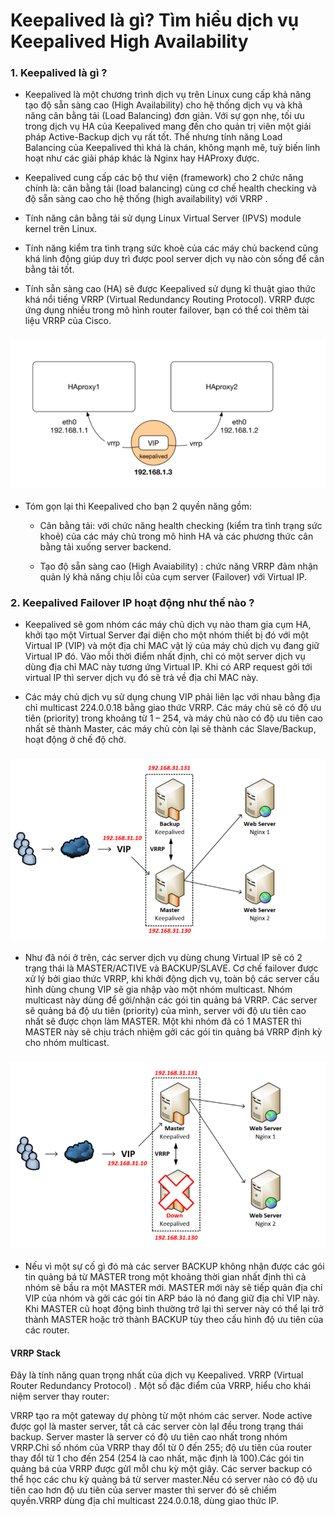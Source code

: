 # Keepalived là gì? Tìm hiểu dịch vụ Keepalived High Availability

### 1. Keepalived là gì ?

- Keepalived là một chương trình dịch vụ trên Linux cung cấp khả năng tạo độ sẵn sàng cao (High Availability) cho hệ thống dịch vụ và khả năng cân bằng tải (Load Balancing) đơn giản. Với sự gọn nhẹ, tối ưu trong dịch vụ HA của Keepalived mang đến cho quản trị viên một giải pháp Active-Backup dịch vụ rất tốt. Thế nhưng tính năng Load Balancing của Keepalived thì khá là chán, không mạnh mẽ, tuỳ biến linh hoạt như các giải pháp khác là Nginx hay HAProxy được.

- Keepalived cung cấp các bộ thư viện (framework) cho 2 chức năng chính là: cân bằng tải (load balancing) cùng cơ chế health checking và độ sẵn sàng cao cho hệ thống (high availability) với VRRP .

- Tính năng cân bằng tải sử dụng Linux Virtual Server (IPVS) module kernel trên Linux.

- Tính năng kiểm tra tình trạng sức khoẻ của các máy chủ backend cũng khá linh động giúp duy trì được pool server dịch vụ nào còn sống để cân bằng tải tốt.

- Tính sẵn sàng cao (HA) sẽ được Keepalived sử dụng kĩ thuật giao thức khá nổi tiếng VRRP (Virtual Redundancy Routing Protocol). VRRP được ứng dụng nhiều trong mô hình router failover, bạn có thể coi thêm tài liệu VRRP của Cisco.

<h3 align="center"><img src="../Images/17.png"></h3>

- Tóm gọn lại thì Keepalived cho bạn 2 quyền năng gồm:
    
    - Cân bằng tải: với chức năng health checking (kiểm tra tình trạng sức khoẻ) của các máy chủ trong mô hình HA và các phương thức cân bằng tải xuống server backend.
    
    - Tạo độ sẵn sàng cao (High Avaiability) : chức năng VRRP đảm nhận quản lý khả năng chịu lỗi của cụm server (Failover) với Virtual IP.

### 2. Keepalived Failover IP hoạt động như thế nào ?

- Keepalived sẽ gom nhóm các máy chủ dịch vụ nào tham gia cụm HA, khởi tạo một Virtual Server đại diện cho một nhóm thiết bị đó với một Virtual IP (VIP) và một địa chỉ MAC vật lý của máy chủ dịch vụ đang giữ Virtual IP đó. Vào mỗi thời điểm nhất định, chỉ có một server dịch vụ dùng địa chỉ MAC này tương ứng Virtual IP. Khi có ARP request gởi tới virtual IP thì server dịch vụ đó sẽ trả về địa chỉ MAC này.

- Các máy chủ dịch vụ sử dụng chung VIP phải liên lạc với nhau bằng địa chỉ multicast 224.0.0.18 bằng giao thức VRRP. Các máy chủ sẽ có độ ưu tiên (priority) trong khoảng từ 1 – 254, và máy chủ nào có độ ưu tiên cao nhất sẽ thành Master, các máy chủ còn lại sẽ thành các Slave/Backup, hoạt động ở chế độ chờ.

<h3 align="center"><img src="../Images/18.png"></h3>

- Như đã nói ở trên, các server dịch vụ dùng chung Virtual IP sẽ có 2 trạng thái là MASTER/ACTIVE và BACKUP/SLAVE. Cơ chế failover được xử lý bởi giao thức VRRP, khi khởi động dịch vụ, toàn bộ các server cấu hình dùng chung VIP sẽ gia nhập vào một nhóm multicast. Nhóm multicast này dùng để gởi/nhận các gói tin quảng bá VRRP. Các server sẽ quảng bá độ ưu tiên (priority) của mình, server với độ ưu tiên cao nhất sẽ được chọn làm MASTER. Một khi nhóm đã có 1 MASTER thì MASTER này sẽ chịu trách nhiệm gởi các gói tin quảng bá VRRP định kỳ cho nhóm multicast.

<h3 align="center"><img src="../Images/19.png"></h3>

- Nếu vì một sự cố gì đó mà các server BACKUP không nhận được các gói tin quảng bá từ MASTER trong một khoảng thời gian nhất định thì cả nhóm sẽ bầu ra một MASTER mới. MASTER mới này sẽ tiếp quản địa chỉ VIP của nhóm và gởi các gói tin ARP báo là nó đang giữ địa chỉ VIP này. Khi MASTER cũ hoạt động bình thường trở lại thì server này có thể lại trở thành MASTER hoặc trở thành BACKUP tùy theo cấu hình độ ưu tiên của các router.

#### VRRP Stack

Đây là tính năng quan trọng nhất của dịch vụ Keepalived. VRRP (Virtual Router Redundancy Protocol) . Một số đặc điểm của VRRP, hiểu cho khái niệm server thay router:

VRRP tạo ra một gateway dự phòng từ một nhóm các server. Node active được gọI là master server, tất cả các server còn lạI đều trong trạng thái backup. Server master là server có độ ưu tiên cao nhất trong nhóm VRRP.Chỉ số nhóm của VRRP thay đổI từ 0 đến 255; độ ưu tiên của router thay đổI từ 1 cho đến 254 (254 là cao nhất, mặc định là 100).Các gói tin quảng bá của VRRP được gửI mỗI chu kỳ một giây. Các server backup có thể học các chu kỳ quảng bá từ server master.Nếu có server nào có độ ưu tiên cao hơn độ ưu tiên của server master thì server đó sẽ chiếm quyền.VRRP dùng địa chỉ multicast 224.0.0.18, dùng giao thức IP.
